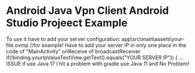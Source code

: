# Android Java Vpn Client Android Studio Projeect Example
To use it have to add your server configuration: app\src\main\assets\your-file.ovmp //for example!
Have to add your server IP in only one place in the code of "MainActivity" 
onReceive of broadcastReceiver if(!binding.yourIpValueTextView.getText().equals("YOUR SERVER IP")) { ... 
ISSUE if use Java 17 I hit a problem with gradle use Java 11 and No Problem! 
